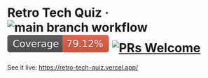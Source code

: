 # Retro Tech Quiz · ![main branch workflow](https://github.com/frnkst/retro-tech-quiz/actions/workflows/main.yml/badge.svg) ![code coverage](./coverage/badge.svg) [![PRs Welcome](https://img.shields.io/badge/PRs-welcome-brightgreen.svg?style=flat-square)](http://makeapullrequest.com)

See it live: https://retro-tech-quiz.vercel.app/
